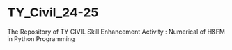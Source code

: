 # TY_Civil_24-25
The Repository of TY CIVIL Skill Enhancement Activity : Numerical of H&FM in Python Programming
